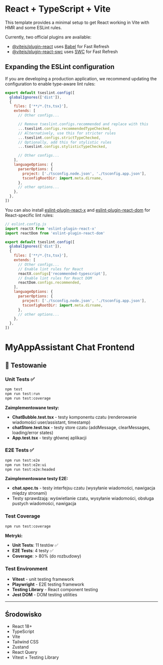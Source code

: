 # React + TypeScript + Vite

This template provides a minimal setup to get React working in Vite with HMR and some ESLint rules.

Currently, two official plugins are available:

- [@vitejs/plugin-react](https://github.com/vitejs/vite-plugin-react/blob/main/packages/plugin-react) uses [Babel](https://babeljs.io/) for Fast Refresh
- [@vitejs/plugin-react-swc](https://github.com/vitejs/vite-plugin-react/blob/main/packages/plugin-react-swc) uses [SWC](https://swc.rs/) for Fast Refresh

## Expanding the ESLint configuration

If you are developing a production application, we recommend updating the configuration to enable type-aware lint rules:

```js
export default tseslint.config([
  globalIgnores(['dist']),
  {
    files: ['**/*.{ts,tsx}'],
    extends: [
      // Other configs...

      // Remove tseslint.configs.recommended and replace with this
      ...tseslint.configs.recommendedTypeChecked,
      // Alternatively, use this for stricter rules
      ...tseslint.configs.strictTypeChecked,
      // Optionally, add this for stylistic rules
      ...tseslint.configs.stylisticTypeChecked,

      // Other configs...
    ],
    languageOptions: {
      parserOptions: {
        project: ['./tsconfig.node.json', './tsconfig.app.json'],
        tsconfigRootDir: import.meta.dirname,
      },
      // other options...
    },
  },
])
```

You can also install [eslint-plugin-react-x](https://github.com/Rel1cx/eslint-react/tree/main/packages/plugins/eslint-plugin-react-x) and [eslint-plugin-react-dom](https://github.com/Rel1cx/eslint-react/tree/main/packages/plugins/eslint-plugin-react-dom) for React-specific lint rules:

```js
// eslint.config.js
import reactX from 'eslint-plugin-react-x'
import reactDom from 'eslint-plugin-react-dom'

export default tseslint.config([
  globalIgnores(['dist']),
  {
    files: ['**/*.{ts,tsx}'],
    extends: [
      // Other configs...
      // Enable lint rules for React
      reactX.configs['recommended-typescript'],
      // Enable lint rules for React DOM
      reactDom.configs.recommended,
    ],
    languageOptions: {
      parserOptions: {
        project: ['./tsconfig.node.json', './tsconfig.app.json'],
        tsconfigRootDir: import.meta.dirname,
      },
      // other options...
    },
  },
])
```

# MyAppAssistant Chat Frontend

## 🧪 Testowanie

### Unit Tests ✅
```bash
npm test
npm run test:run
npm run test:coverage
```

**Zaimplementowane testy:**
- **ChatBubble.test.tsx** - testy komponentu czatu (renderowanie wiadomości user/assistant, timestamp)
- **chatStore.test.tsx** - testy store czatu (addMessage, clearMessages, loading/error states)
- **App.test.tsx** - testy głównej aplikacji

### E2E Tests ✅
```bash
npm run test:e2e
npm run test:e2e:ui
npm run test:e2e:headed
```

**Zaimplementowane testy E2E:**
- **chat.spec.ts** - testy interfejsu czatu (wysyłanie wiadomości, nawigacja między stronami)
- Testy sprawdzają: wyświetlanie czatu, wysyłanie wiadomości, obsługa pustych wiadomości, nawigacja

### Test Coverage
```bash
npm run test:coverage
```

**Metryki:**
- **Unit Tests**: 11 testów ✅
- **E2E Tests**: 4 testy ✅
- **Coverage**: > 80% (do rozbudowy)

### Test Environment
- **Vitest** - unit testing framework
- **Playwright** - E2E testing framework
- **Testing Library** - React component testing
- **Jest DOM** - DOM testing utilities

---

## Środowisko
- React 18+
- TypeScript
- Vite
- Tailwind CSS
- Zustand
- React Query
- Vitest + Testing Library
